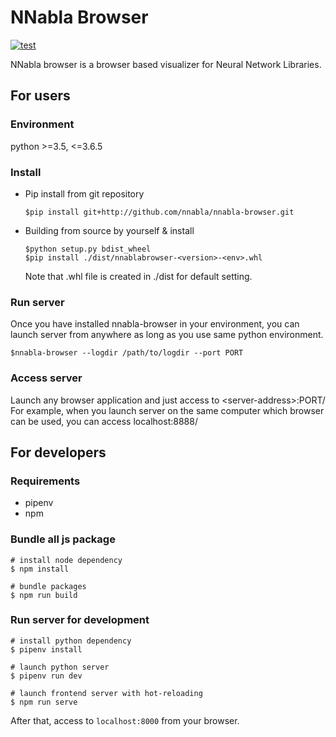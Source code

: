 # NNabla Browser

[![test](https://github.com/nnabla/nnabla-browser/actions/workflows/test.yaml/badge.svg)](https://github.com/nnabla/nnabla-browser/actions/workflows/test.yaml)

NNabla browser is a browser based visualizer for Neural Network Libraries.

## For users

### Environment

python >=3.5, <=3.6.5

### Install

- Pip install from git repository

    ```shell
    $pip install git+http://github.com/nnabla/nnabla-browser.git
    ```

- Building from source by yourself & install

    ```shell
    $python setup.py bdist_wheel
    $pip install ./dist/nnablabrowser-<version>-<env>.whl
    ```

    Note that .whl file is created in ./dist for default setting.

### Run server

Once you have installed nnabla-browser in your environment, you can launch server from anywhere as long as you use same python environment.

``` shell
$nnabla-browser --logdir /path/to/logdir --port PORT
```

### Access server

Launch any browser application and just access to \<server-address\>:PORT/  
For example, when you launch server on the same computer which browser can be used, you can access localhost:8888/

## For developers

### Requirements

- pipenv
- npm

### Bundle all js package

```shell
# install node dependency 
$ npm install 

# bundle packages
$ npm run build
```

### Run server for development

```shell
# install python dependency
$ pipenv install

# launch python server
$ pipenv run dev

# launch frontend server with hot-reloading
$ npm run serve

```

After that, access to `localhost:8000` from your browser.
